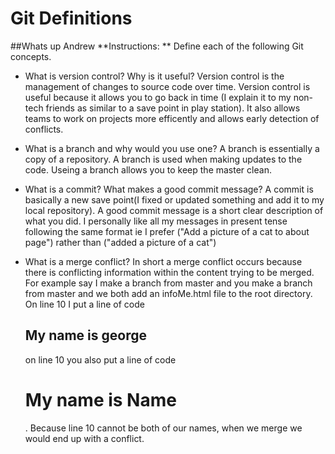 # Git Definitions
##Whats up Andrew
**Instructions: ** Define each of the following Git concepts.

* What is version control?  Why is it useful?
Version control is the management of changes to source code over time. Version control is useful because it allows you to go back in time (I explain it to my non-tech friends as similar to a save point in play station). It also allows teams to work on projects more efficently and allows early detection of conflicts.

* What is a branch and why would you use one?
A branch is essentially a copy of a repository. A branch is used when making updates to the code. Useing a branch allows you to keep the master clean.

* What is a commit? What makes a good commit message?
A commit is basically a new save point(I fixed or updated something and add it to my local repository). A good commit message is a short clear description of what you did. I personally like all my messages in present tense following the same format ie I prefer ("Add a picture of a cat to about page") rather than ("added a picture of a cat")


* What is a merge conflict?
In short a merge conflict occurs because there is conflicting information within the content trying to be merged. For example say I make a branch from master and you make a branch from master and we both add an infoMe.html file to the root directory. On line 10 I put a line of code <h2>My name is george</h2> on line 10 you also put a line of code<h1>My name is Name</h1>. Because line 10 cannot be both of our names, when we merge we would end up with a conflict.